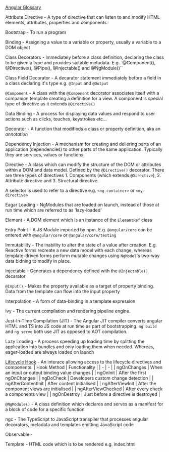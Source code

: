 [Angular Glossary](https://angular.io/guide/glossary)

Attribute Directive - A type of directive that can listen to and modify HTML elements, attributes, properties and components.

Bootstrap - To run a program

Binding - Assigning a value to a variable or property, usually a variable to a DOM object

Class Decorators - Immediately before a class definition, declaring the class to be given a type and provides suitable metadata. E.g. `@Component(), @Directive(), @Pipe(), @Injectable() and @NgModule()``

Class Field Decorator - A decarator statement immediately before a  field in a class declaring it's type e.g. `@Input` and `@Output`

`@Component` - A class with the `@Component` decorator associates itself with a companion template creating a definition for a view. A component is special type of directive as it extends `@Directive()` 

Data Binding - A process for displaying data values and respond to user actions such as clicks, touches, keystrokes etc... 

Decorator - A function that modifieds a class or property definition, aka an *annotation* 

Dependency Injection - A mechanism for creating and deliering parts of an application (dependencies) to other parts of the same application. Typically they are services, values or functions.

Directive - A class which can modify the structure of the DOM or attributes within a DOM and data model. Defined by the `@Directive()` decorator. There are three types of directives 1. Components (which extends `@Directive`), 2. Attribute directive and 3. Structural directive.

A selector is used to refer to a directive e.g. `<ng-container>` or `<my-directive>`

Eagar Loading - NgModules that are loaded on launch, instead of those at run time which are referred to as 'lazy-loaded'

Element - A DOM element which is an instance of the `ElemantRef` class

Entry Point - A JS Module imported by npm. E.g. `@angular/core` can be entered with `@angular/core` or `@angular/core/testing`

Immutability - The inability to alter the state of a value after creation. E.g. Reactive forms recreate a new data model with each change, whereas template-driven forms perform mutable changes using `NgModel`'s two-way data bidning to modify in place.

Injectable - Generates a dependency defined with the `@Injectable()` decarator

`@Input()` - Makes the property available as a target of property binding. Data from the template can flow into the input property  

Interpolation - A form of data-binding in a template expression

Ivy - The current compilation and rendering pipeline engine.

Just-In-Time Compilation (JIT) - The Angular JIT compiler converts angular HTML and TS into JS code at run time as part of bootstrapping. `ng build` and `ng serve` both use JIT as opposed to AOT compilation.

Lazy Loading - A process speeding up loading time by splitting the application into bundles and only loading them when needed. Whereas, eager-loaded are always loaded on launch

[Lifecycle Hook](https://angular.io/guide/lifecycle-hooks) - An interace allowing access to the lifecycle directives and components.
| Hook Method | Functionality |
| - | - |
| ngOnChanges | When an input or output binding value changes |
| ngOnInit | After the first ngOnChanges | 
| ngDoCheck | Developers custom change detection |
| ngAfterContentInit | After content initialised |
| ngAfterViewInit | After the component views are initialised |
| ngAfterViewChecked | After every check a components view |
| ngOnDestroy | Just before a directive is destroyed |

`@NgModule()` - A class definition which declares and serves as a manifest for a block of code for a specific function 

ngc - The TypeScript to JavaScript transpiler that processes angular decorators, metadata and templates emitting JavaScript code

Observable - 

Template - HTML code which is to be rendered e.g. index.html

